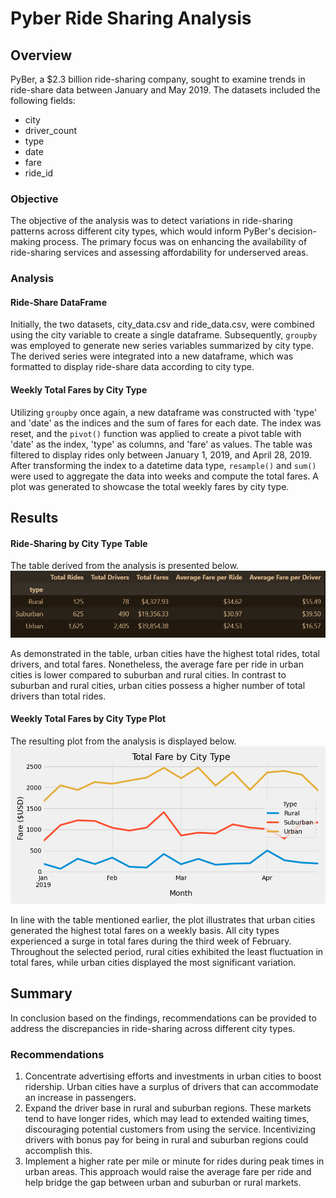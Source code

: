 # Pyber Ride Sharing Analysis
## Overview
PyBer, a $2.3 billion ride-sharing company, sought to examine trends in ride-share data between January and May 2019. The datasets included the following fields:


* city
* driver_count
* type
* date
* fare
* ride_id

### Objective
The objective of the analysis was to detect variations in ride-sharing patterns across different city types, which would inform PyBer's decision-making process. The primary focus was on enhancing the availability of ride-sharing services and assessing affordability for underserved areas.

### Analysis
#### Ride-Share DataFrame
Initially, the two datasets, city_data.csv and ride_data.csv, were combined using the city variable to create a single dataframe. Subsequently, `groupby` was employed to generate new series variables summarized by city type. The derived series were integrated into a new dataframe, which was formatted to display ride-share data according to city type.

#### Weekly Total Fares by City Type
Utilizing `groupby` once again, a new dataframe was constructed with 'type' and 'date' as the indices and the sum of fares for each date. The index was reset, and the `pivot()` function was applied to create a pivot table with 'date' as the index, 'type' as columns, and 'fare' as values. The table was filtered to display rides only between January 1, 2019, and April 28, 2019. After transforming the index to a datetime data type, `resample()` and `sum()` were used to aggregate the data into weeks and compute the total fares. A plot was generated to showcase the total weekly fares by city type.

## Results
#### Ride-Sharing by City Type Table
The table derived from the analysis is presented below.
![Dataframe Summary](analysis/Pyber_Overall_Summary.png)

As demonstrated in the table, urban cities have the highest total rides, total drivers, and total fares. Nonetheless, the average fare per ride in urban cities is lower compared to suburban and rural cities. In contrast to suburban and rural cities, urban cities possess a higher number of total drivers than total rides.

#### Weekly Total Fares by City Type Plot
The resulting plot from the analysis is displayed below.
![Weekly Total Fares Plot](analysis/Pyber_fare_summary.png)

In line with the table mentioned earlier, the plot illustrates that urban cities generated the highest total fares on a weekly basis. All city types experienced a surge in total fares during the third week of February. Throughout the selected period, rural cities exhibited the least fluctuation in total fares, while urban cities displayed the most significant variation.

## Summary
In conclusion based on the findings, recommendations can be provided to address the discrepancies in ride-sharing across different city types.

### Recommendations
1. Concentrate advertising efforts and investments in urban cities to boost ridership. Urban cities have a surplus of drivers that can accommodate an increase in passengers.
2. Expand the driver base in rural and suburban regions. These markets tend to have longer rides, which may lead to extended waiting times, discouraging potential customers from using the service. Incentivizing drivers with bonus pay for being in rural and suburban regions could accomplish this. 
3. Implement a higher rate per mile or minute for rides during peak times in urban areas. This approach would raise the average fare per ride and help bridge the gap between urban and suburban or rural markets.


